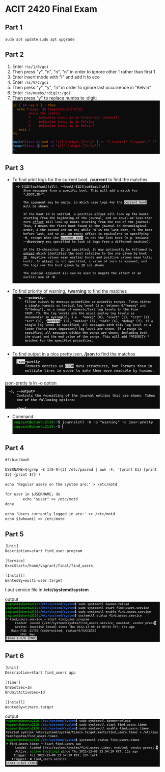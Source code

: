 # ACIT 2420 Final Exam

## Part 1
`sudo apt update`
`sudo apt upgrade`

## Part 2
1. Enter `:%s/1/0/gci`
2. Then press "y", "n", "n", "n" in order to ignore other 1 rather than first 1
3. Enter insert mode with "i" and add h to eco
4. Enter `:%s/V/C/gci`
5. Then press "y", "y", "n" in order to ignore last occurrence in "Kelvin"
6. Enter `:%s/numbs/:digit:/gci`
7. Then press "y" to replace numbs to :digit:  
![part2](./Images/part2.PNG)  

## Part 3
* To find print logs for the current boot, 
**/current** to find the matches  
![part3 print log](./Images/part3_print_log.PNG)  

* To find priority of warning,
**/warning** to find the matches  
![part3 warning](./Images/part3_priority_warning.PNG)  

* To find output in a nice pretty json,
**/json** to find the matches  
![part3 json](./Images/part3_json.PNG)  

json-pretty is in -o option  
![part3 json2](./Images/part3_json_in_o.PNG)  

* Command
![part3](./Images/part3_command.PNG) 

## Part 4
```
#!/bin/bash

USERNAME=$(grep -E 1[0-9]{3} /etc/passwd | awk -F: '{print $1} {print $3} {print $7}')

echo 'Regular users on the system are:' > /etc/motd

for user in $USERNAME; do
        echo "$user" >> /etc/motd
done

echo 'Users currently logged in are:' >> /etc/motd
echo $(whoami) >> /etc/motd
```

## Part 5
```
[Unit]
Description=start find_user program

[Service]
ExecStart=/home/vagrant/final/find_users

[Install]
WantedBy=multi-user.target
```

I put service file in **/etc/systemd/system**

output  
![part5](./Images/part5.PNG)

## Part 6
```
[Unit]
Description=Start find_users app

[Timer]
OnBootSec=1m
OnUnitActiveSec=1d

[Install]
WantedBy=timers.target
```

output  
![part6](./Images/part6.PNG)


